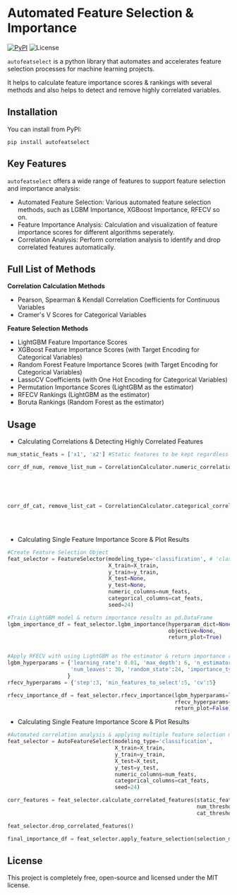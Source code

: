 # Automated Feature Selection & Importance

[![PyPI](https://img.shields.io/pypi/v/AutoFeatSelect)](https://pypi.org/project/AutoFeatSelect/)
![License](https://img.shields.io/github/license/dorukcanga/AutoFeatSelect)

`autofeatselect` is a python library that automates and accelerates feature selection processes for machine learning projects.

It helps to calculate feature importance scores & rankings with several methods and also helps to detect and remove highly correlated variables.

## Installation

You can install from PyPI:

```shell
pip install autofeatselect
```

## Key Features

`autofeatselect` offers a wide range of features to support feature selection and importance analysis:

* Automated Feature Selection: Various automated feature selection methods, such as LGBM Importance, XGBoost Importance, RFECV so on. 
* Feature Importance Analysis: Calculation and visualization of feature importance scores for different algorithms seperately.
* Correlation Analysis: Perform correlation analysis to identify and drop correlated features automatically.

## Full List of Methods

__Correlation Calculation Methods__
* Pearson, Spearman & Kendall Correlation Coefficients for Continuous Variables
* Cramer's V Scores for Categorical Variables

__Feature Selection Methods__
* LightGBM Feature Importance Scores
* XGBoost Feature Importance Scores (with Target Encoding for Categorical Variables)
* Random Forest Feature Importance Scores (with Target Encoding for Categorical Variables)
* LassoCV Coefficients (with One Hot Encoding for Categorical Variables)
* Permutation Importance Scores (LightGBM as the estimator)
* RFECV Rankings (LightGBM as the estimator)
* Boruta Rankings (Random Forest as the estimator)

## Usage


* Calculating Correlations & Detecting Highly Correlated Features

```python
num_static_feats = ['x1', 'x2'] #Static features to be kept regardless of the correlation results.

corr_df_num, remove_list_num = CorrelationCalculator.numeric_correlations(X=X_train,
                                                                          features=num_feats, #List of continuous features
                                                                          static_features=num_static_feats,
                                                                          corr_method='pearson',
                                                                          threshold=0.9)

corr_df_cat, remove_list_cat = CorrelationCalculator.categorical_correlations(X=X_train,
                                                                              features=cat_feats, #List of categorical features
                                                                              static_features=None,
                                                                              threshold=0.9)
```

* Calculating Single Feature Importance Score & Plot Results

```python
#Create Feature Selection Object
feat_selector = FeatureSelector(modeling_type='classification', # 'classification' or 'regression'
                                X_train=X_train,
                                y_train=y_train,
                                X_test=None,
                                y_test=None,
                                numeric_columns=num_feats,
                                categorical_columns=cat_feats,
                                seed=24)

#Train LightGBM model & return importance results as pd.DataFrame 
lgbm_importance_df = feat_selector.lgbm_importance(hyperparam_dict=None,
                                                   objective=None,
                                                   return_plot=True)


#Apply RFECV with using LightGBM as the estimator & return importance results as pd.DataFrame 
lgbm_hyperparams = {'learning_rate': 0.01, 'max_depth': 6, 'n_estimators': 400,
                    'num_leaves': 30, 'random_state':24, 'importance_type':'gain'
                   }
rfecv_hyperparams = {'step':3, 'min_features_to_select':5, 'cv':5}

rfecv_importance_df = feat_selector.rfecv_importance(lgbm_hyperparams=lgbm_hyperparams,
                                                     rfecv_hyperparams=rfecv_hyperparams,
                                                     return_plot=False)
```

* Calculating Single Feature Importance Score & Plot Results

```python
#Automated correlation analysis & applying multiple feature selection methods
feat_selector = AutoFeatureSelect(modeling_type='classification',
                                  X_train=X_train,
                                  y_train=y_train,
                                  X_test=X_test,
                                  y_test=y_test,
                                  numeric_columns=num_feats,
                                  categorical_columns=cat_feats,
                                  seed=24)

corr_features = feat_selector.calculate_correlated_features(static_features=None,
                                                            num_threshold=0.9,
                                                            cat_threshold=0.9)

feat_selector.drop_correlated_features()

final_importance_df = feat_selector.apply_feature_selection(selection_methods=['lgbm', 'xgb', 'perimp', 'rfecv', 'boruta'])
```

## License

This project is completely free, open-source and licensed under the MIT license.

